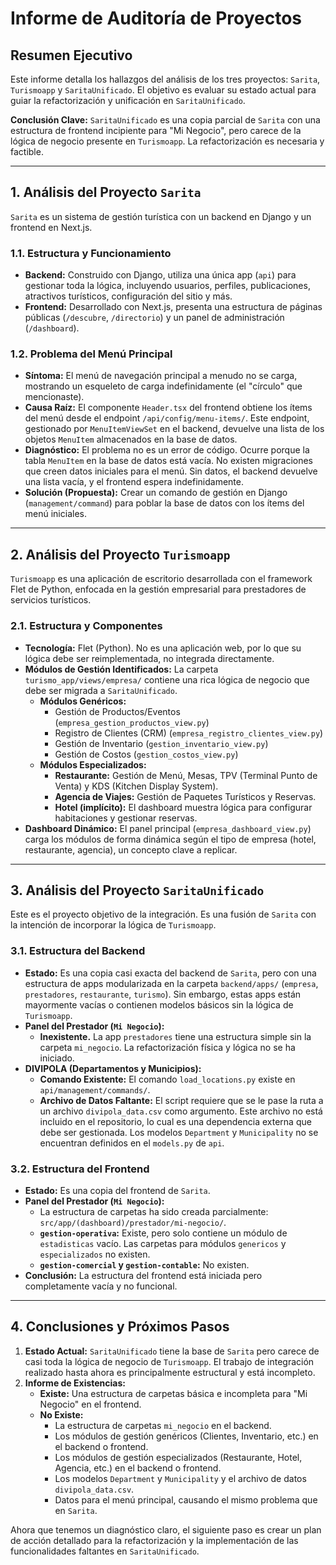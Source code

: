 # Informe de Auditoría de Proyectos

## Resumen Ejecutivo

Este informe detalla los hallazgos del análisis de los tres proyectos: `Sarita`, `Turismoapp` y `SaritaUnificado`. El objetivo es evaluar su estado actual para guiar la refactorización y unificación en `SaritaUnificado`.

**Conclusión Clave:** `SaritaUnificado` es una copia parcial de `Sarita` con una estructura de frontend incipiente para "Mi Negocio", pero carece de la lógica de negocio presente en `Turismoapp`. La refactorización es necesaria y factible.

---

## 1. Análisis del Proyecto `Sarita`

`Sarita` es un sistema de gestión turística con un backend en Django y un frontend en Next.js.

### 1.1. Estructura y Funcionamiento

*   **Backend:** Construido con Django, utiliza una única app (`api`) para gestionar toda la lógica, incluyendo usuarios, perfiles, publicaciones, atractivos turísticos, configuración del sitio y más.
*   **Frontend:** Desarrollado con Next.js, presenta una estructura de páginas públicas (`/descubre`, `/directorio`) y un panel de administración (`/dashboard`).

### 1.2. Problema del Menú Principal

*   **Síntoma:** El menú de navegación principal a menudo no se carga, mostrando un esqueleto de carga indefinidamente (el "círculo" que mencionaste).
*   **Causa Raíz:** El componente `Header.tsx` del frontend obtiene los ítems del menú desde el endpoint `/api/config/menu-items/`. Este endpoint, gestionado por `MenuItemViewSet` en el backend, devuelve una lista de los objetos `MenuItem` almacenados en la base de datos.
*   **Diagnóstico:** El problema no es un error de código. Ocurre porque la tabla `MenuItem` en la base de datos está vacía. No existen migraciones que creen datos iniciales para el menú. Sin datos, el backend devuelve una lista vacía, y el frontend espera indefinidamente.
*   **Solución (Propuesta):** Crear un comando de gestión en Django (`management/command`) para poblar la base de datos con los ítems del menú iniciales.

---

## 2. Análisis del Proyecto `Turismoapp`

`Turismoapp` es una aplicación de escritorio desarrollada con el framework Flet de Python, enfocada en la gestión empresarial para prestadores de servicios turísticos.

### 2.1. Estructura y Componentes

*   **Tecnología:** Flet (Python). No es una aplicación web, por lo que su lógica debe ser reimplementada, no integrada directamente.
*   **Módulos de Gestión Identificados:** La carpeta `turismo_app/views/empresa/` contiene una rica lógica de negocio que debe ser migrada a `SaritaUnificado`.
    *   **Módulos Genéricos:**
        *   Gestión de Productos/Eventos (`empresa_gestion_productos_view.py`)
        *   Registro de Clientes (CRM) (`empresa_registro_clientes_view.py`)
        *   Gestión de Inventario (`gestion_inventario_view.py`)
        *   Gestión de Costos (`gestion_costos_view.py`)
    *   **Módulos Especializados:**
        *   **Restaurante:** Gestión de Menú, Mesas, TPV (Terminal Punto de Venta) y KDS (Kitchen Display System).
        *   **Agencia de Viajes:** Gestión de Paquetes Turísticos y Reservas.
        *   **Hotel (implícito):** El dashboard muestra lógica para configurar habitaciones y gestionar reservas.
*   **Dashboard Dinámico:** El panel principal (`empresa_dashboard_view.py`) carga los módulos de forma dinámica según el tipo de empresa (hotel, restaurante, agencia), un concepto clave a replicar.

---

## 3. Análisis del Proyecto `SaritaUnificado`

Este es el proyecto objetivo de la integración. Es una fusión de `Sarita` con la intención de incorporar la lógica de `Turismoapp`.

### 3.1. Estructura del Backend

*   **Estado:** Es una copia casi exacta del backend de `Sarita`, pero con una estructura de apps modularizada en la carpeta `backend/apps/` (`empresa`, `prestadores`, `restaurante`, `turismo`). Sin embargo, estas apps están mayormente vacías o contienen modelos básicos sin la lógica de `Turismoapp`.
*   **Panel del Prestador (`Mi Negocio`):**
    *   **Inexistente.** La app `prestadores` tiene una estructura simple sin la carpeta `mi_negocio`. La refactorización física y lógica no se ha iniciado.
*   **DIVIPOLA (Departamentos y Municipios):**
    *   **Comando Existente:** El comando `load_locations.py` existe en `api/management/commands/`.
    *   **Archivo de Datos Faltante:** El script requiere que se le pase la ruta a un archivo `divipola_data.csv` como argumento. Este archivo no está incluido en el repositorio, lo cual es una dependencia externa que debe ser gestionada. Los modelos `Department` y `Municipality` no se encuentran definidos en el `models.py` de `api`.

### 3.2. Estructura del Frontend

*   **Estado:** Es una copia del frontend de `Sarita`.
*   **Panel del Prestador (`Mi Negocio`):**
    *   La estructura de carpetas ha sido creada parcialmente: `src/app/(dashboard)/prestador/mi-negocio/`.
    *   **`gestion-operativa`:** Existe, pero solo contiene un módulo de `estadisticas` vacío. Las carpetas para módulos `genericos` y `especializados` no existen.
    *   **`gestion-comercial` y `gestion-contable`:** No existen.
*   **Conclusión:** La estructura del frontend está iniciada pero completamente vacía y no funcional.

---

## 4. Conclusiones y Próximos Pasos

1.  **Estado Actual:** `SaritaUnificado` tiene la base de `Sarita` pero carece de casi toda la lógica de negocio de `Turismoapp`. El trabajo de integración realizado hasta ahora es principalmente estructural y está incompleto.
2.  **Informe de Existencias:**
    *   **Existe:** Una estructura de carpetas básica e incompleta para "Mi Negocio" en el frontend.
    *   **No Existe:**
        *   La estructura de carpetas `mi_negocio` en el backend.
        *   Los módulos de gestión genéricos (Clientes, Inventario, etc.) en el backend o frontend.
        *   Los módulos de gestión especializados (Restaurante, Hotel, Agencia, etc.) en el backend o frontend.
        *   Los modelos `Department` y `Municipality` y el archivo de datos `divipola_data.csv`.
        *   Datos para el menú principal, causando el mismo problema que en `Sarita`.

Ahora que tenemos un diagnóstico claro, el siguiente paso es crear un plan de acción detallado para la refactorización y la implementación de las funcionalidades faltantes en `SaritaUnificado`.
